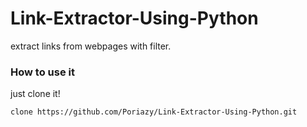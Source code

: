 # Link-Extractor-Using-Python
extract links from webpages with filter.

### How to use it

just clone it!
```
clone https://github.com/Poriazy/Link-Extractor-Using-Python.git
```
